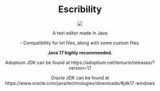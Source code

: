 <h1  align="center">
Escribility
</h1>


<p align="center">
  <img src="https://forthebadge.com/images/badges/made-with-java.svg" />
</p>

<p align="center">A text editor made in Java</p>

<p align="center">
- Compatibility for txt files, along with some custom files. 
</p>

<p align="center"><strong>Java 17 highly recommended.</strong></p>
<p align="center">Adoptium JDK can be found at https://adoptium.net/temurin/releases/?version=17</p>
<p align="center">Oracle JDK can be found at https://www.oracle.com/java/technologies/downloads/#jdk17-windows</p>
